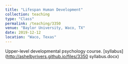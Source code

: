 ```yaml
---
title: "Lifespan Human Development"
collection: teaching
type: "Class"
permalink: /teaching/3350
venue: "Baylor University, Waco, TX"
date: 2019-12-12
location: "Waco, Texas"
---
```


Upper-level developmental psychology course.
[syllabus](http://ashelbyrivers.github.io/files/3350 syllabus.docx)
